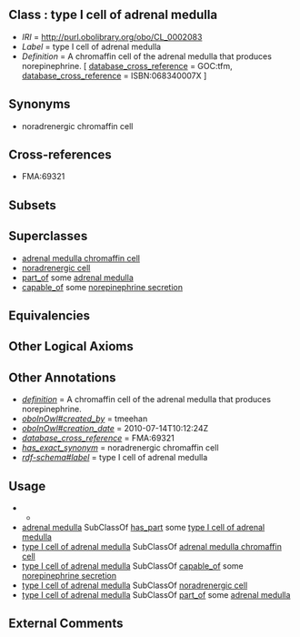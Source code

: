 
## Class : type I cell of adrenal medulla

 * *IRI* = http://purl.obolibrary.org/obo/CL_0002083
 * *Label* = type I cell of adrenal medulla
 * *Definition* = A chromaffin cell of the adrenal medulla that produces norepinephrine. [ [database_cross_reference](../../ef/oboInOwl#hasDbXref.md) = GOC:tfm, [database_cross_reference](../../ef/oboInOwl#hasDbXref.md) = ISBN:068340007X ]

## Synonyms

 * noradrenergic chromaffin cell

## Cross-references

 * FMA:69321

## Subsets


## Superclasses

 * [adrenal medulla chromaffin cell](../../CL/36/CL_0000336.md)
 * [noradrenergic cell](../../CL/59/CL_0000459.md)
 * [part_of](../../BFO/50/BFO_0000050.md) some [adrenal medulla](../../UBERON/36/UBERON_0001236.md)
 * [capable_of](../../RO/15/RO_0002215.md) some [norepinephrine secretion](../../GO/43/GO_0048243.md)

## Equivalencies


## Other Logical Axioms


## Other Annotations

 * *[definition](../../IAO/15/IAO_0000115.md)* = A chromaffin cell of the adrenal medulla that produces norepinephrine.
 * *[oboInOwl#created_by](../../oboInOwl#created/by/oboInOwl#created_by.md)* = tmeehan
 * *[oboInOwl#creation_date](../../oboInOwl#creation/te/oboInOwl#creation_date.md)* = 2010-07-14T10:12:24Z
 * *[database_cross_reference](../../ef/oboInOwl#hasDbXref.md)* = FMA:69321
 * *[has_exact_synonym](../../ym/oboInOwl#hasExactSynonym.md)* = noradrenergic chromaffin cell
 * *[rdf-schema#label](../../el/rdf-schema#label.md)* = type I cell of adrenal medulla

## Usage

 * -
 * [adrenal medulla](../../UBERON/36/UBERON_0001236.md) SubClassOf [has_part](../../BFO/51/BFO_0000051.md) some [type I cell of adrenal medulla](../../CL/83/CL_0002083.md)
 * [type I cell of adrenal medulla](../../CL/83/CL_0002083.md) SubClassOf [adrenal medulla chromaffin cell](../../CL/36/CL_0000336.md)
 * [type I cell of adrenal medulla](../../CL/83/CL_0002083.md) SubClassOf [capable_of](../../RO/15/RO_0002215.md) some [norepinephrine secretion](../../GO/43/GO_0048243.md)
 * [type I cell of adrenal medulla](../../CL/83/CL_0002083.md) SubClassOf [noradrenergic cell](../../CL/59/CL_0000459.md)
 * [type I cell of adrenal medulla](../../CL/83/CL_0002083.md) SubClassOf [part_of](../../BFO/50/BFO_0000050.md) some [adrenal medulla](../../UBERON/36/UBERON_0001236.md)

## External Comments

